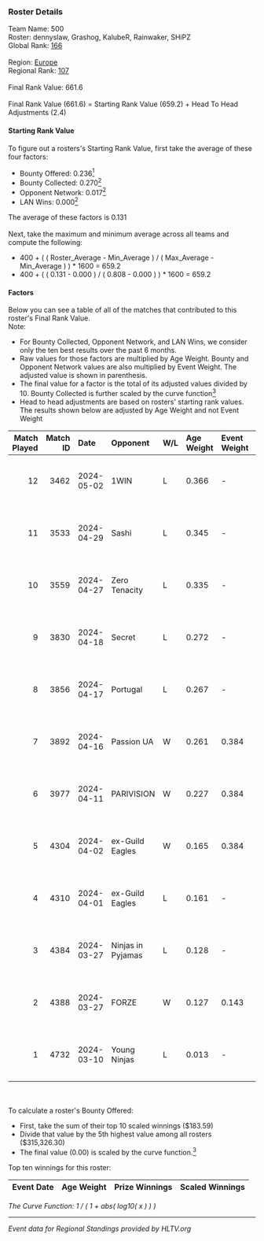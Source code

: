 ### Roster Details<br />
Team Name: 500<br />
Roster: dennyslaw, Grashog, KalubeR, Rainwaker, SHiPZ<br />
Global Rank: [166](../../standings_global_2024_09_04.md)<br />
<br />
Region: [Europe]( ../../standings_europe_2024_09_04.md)<br />
Regional Rank: [107]( ../../standings_europe_2024_09_04.md)<br />
<br />
Final Rank Value:  661.6<br />
<br />
Final Rank Value (661.6) = Starting Rank Value (659.2) + Head To Head Adjustments (2.4)<br />

#### Starting Rank Value<br />
To figure out a rosters's Starting Rank Value, first take the average of these four factors:<br />
- Bounty Offered: 0.236[<sup>1</sup>](#table2)
- Bounty Collected: 0.270[<sup>2</sup>](#table1)
- Opponent Network: 0.017[<sup>2</sup>](#table1)
- LAN Wins: 0.000[<sup>2</sup>](#table1)

The average of these factors is 0.131<br />
<br />
Next, take the maximum and minimum average across all teams and compute the following:<br />
- 400 + ( ( Roster_Average - Min_Average ) / ( Max_Average - Min_Average ) ) * 1600 = 659.2
- 400 + ( ( 0.131 - 0.000 ) / ( 0.808 - 0.000 ) ) * 1600 = 659.2


#### Factors<br />
Below you can see a table of all of the matches that contributed to this roster's Final Rank Value.<br />
Note:<br />

- For Bounty Collected, Opponent Network, and LAN Wins, we consider only the ten best results over the past 6 months.
- Raw values for those factors are multiplied by Age Weight. Bounty and Opponent Network values are also multiplied by Event Weight. The adjusted value is shown in parenthesis.
- The final value for a factor is the total of its adjusted values divided by 10. Bounty Collected is further scaled by the curve function[<sup>3</sup>](#curveFunction)
- Head to head adjustments are based on rosters' starting rank values. The results shown below are adjusted by Age Weight and not Event Weight
<span id="table1"></span><br />


| Match Played | Match ID | Date       | Opponent          | W/L | Age Weight | Event Weight | Bounty Collected | Opponent Network | LAN Wins  | H2H Adj. | Roster                                        |
| -: | -: | :- | :- | :- | :- | :- | :- | :- | :- | -: | :- |
|           12 |     3462 | 2024-05-02 | 1WIN              | L   | 0.366      | -            | -                | -                | -         |    -2.38 | dennyslaw, Grashog, KalubeR, Rainwaker, SHiPZ |
|           11 |     3533 | 2024-04-29 | Sashi             | L   | 0.345      | -            | -                | -                | -         |    -0.81 | dennyslaw, Grashog, Rainwaker, REDSTAR, SHiPZ |
|           10 |     3559 | 2024-04-27 | Zero Tenacity     | L   | 0.335      | -            | -                | -                | -         |    -1.14 | dennyslaw, Grashog, Rainwaker, REDSTAR, SHiPZ |
|            9 |     3830 | 2024-04-18 | Secret            | L   | 0.272      | -            | -                | -                | -         |    -6.01 | dennyslaw, Grashog, Rainwaker, REDSTAR, SHiPZ |
|            8 |     3856 | 2024-04-17 | Portugal          | L   | 0.267      | -            | -                | -                | -         |    -4.92 | dennyslaw, Grashog, Rainwaker, REDSTAR, SHiPZ |
|            7 |     3892 | 2024-04-16 | Passion UA        | W   | 0.261      | 0.384        | 0.147 (0.015)    | 1.000 (0.100)    | 0 (0.000) |     7.22 | dennyslaw, Grashog, Rainwaker, REDSTAR, SHiPZ |
|            6 |     3977 | 2024-04-11 | PARIVISION        | W   | 0.227      | 0.384        | 0.045 (0.004)    | 0.751 (0.066)    | 0 (0.000) |     6.55 | dennyslaw, Grashog, Rainwaker, REDSTAR, SHiPZ |
|            5 |     4304 | 2024-04-02 | ex-Guild Eagles   | W   | 0.165      | 0.384        | 0.005 (0.000)    | 0.121 (0.008)    | 0 (0.000) |     3.18 | dennyslaw, Grashog, Rainwaker, REDSTAR, SHiPZ |
|            4 |     4310 | 2024-04-01 | ex-Guild Eagles   | L   | 0.161      | -            | -                | -                | -         |    -1.99 | dennyslaw, Grashog, Rainwaker, REDSTAR, SHiPZ |
|            3 |     4384 | 2024-03-27 | Ninjas in Pyjamas | L   | 0.128      | -            | -                | -                | -         |    -0.04 | dennyslaw, Grashog, Rainwaker, REDSTAR, SHiPZ |
|            2 |     4388 | 2024-03-27 | FORZE             | W   | 0.127      | 0.143        | 0.036 (0.001)    | 0.057 (0.001)    | 0 (0.000) |     2.81 | dennyslaw, Grashog, Rainwaker, REDSTAR, SHiPZ |
|            1 |     4732 | 2024-03-10 | Young Ninjas      | L   | 0.013      | -            | -                | -                | -         |    -0.11 | dennyslaw, Grashog, Rainwaker, REDSTAR, SHiPZ |

<br />
<span id="table2"></span><br />
To calculate a roster's Bounty Offered:<br />

- First, take the sum of their top 10 scaled winnings ($183.59)
- Divide that value by the 5th highest value among all rosters ($315,326.30)
- The final value (0.00) is scaled by the curve function.[<sup>3</sup>](#curveFunction)

Top ten winnings for this roster:<br />

| Event Date | Age Weight | Prize Winnings | Scaled Winnings |
| :- | -: | :- | :- |


<span id="curveFunction"></span>_The Curve Function: 1 / ( 1 + abs( log10( x ) ) )_<br />

---
_Event data for Regional Standings provided by HLTV.org_<br />
